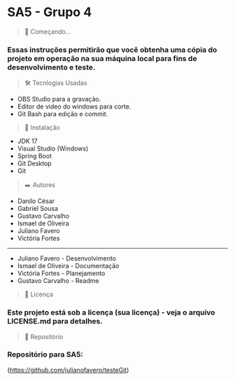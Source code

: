 <h1>SA5 - Grupo 4</h1>

> 🚀 Começando...
### Essas instruções permitirão que você obtenha uma cópia do projeto em operação na sua máquina local para fins de desenvolvimento e teste.

> 🛠️ Tecnlogias Usadas 
+ OBS Studio para a gravação.
+ Editor de video do windows para corte.
+ Git Bash para edição e commit.

> 🔧 Instalação
+ JDK 17
+ Visual Studio (Windows)
+ Spring Boot
+ Git Desktop
+ Git

> ✒️ Autores
+ Danilo César
+ Gabriel Sousa 
+ Gustavo Carvalho 
+ Ismael de Oliveira
+ Juliano Favero
+ Victória Fortes
------------------
+ Juliano Favero - Desenvolvimento 
+ Ismael de Oliveira - Documentação
+ Victória Fortes - Planejamento
+ Gustavo Carvalho - Readme

> 📄 Licença
### Este projeto está sob a licença (sua licença) - veja o arquivo LICENSE.md para detalhes.

> 📁 Repositório
### Repositório para SA5:
(https://github.com/julianofavero/testeGit)
